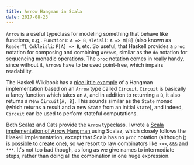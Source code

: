 ```yaml
---
title: Arrow Hangman in Scala
date: 2017-08-23
---
```


`Arrow` is a useful typeclass for modeling something that behave like functions, e.g,. `Function1`: `A => B`, `Kleisli`: `A => M[B]`  (also known as `ReaderT`), `Cokleisli`: `F[A] => B`, etc. So useful, that Haskell provides a `proc` notation for composing and combining `Arrow`s, similar as the `do` notation for sequencing monadic operations. The `proc` notation comes in really handy, since without it, `Arrow`s have to be used point-free, which impairs readability.

The Haskell Wikibook has a [nice little example](https://en.wikibooks.org/wiki/Haskell/Arrow_tutorial) of a Hangman implementation based on an `Arrow` type called `Circuit`. `Circuit` is basically a fancy function which takes an `A`, and in addition to returning a `B`, it also returns a new `Circuit[A, B]`. This sounds similar as the `State` monad (which returns a result and a new `State` from an initial `State`), and indeed, `Circuit` can be used to perform stateful computations.

Both Scalaz and Cats provide the `Arrow` typeclass. I wrote a [Scala implementation of Arrow Hangman](https://gist.github.com/zliu41/55fd7f68e43c56f38e7f63aae04fe5ff) using Scalaz, which closely follows the Haskell implementation, except that Scala has no `proc` notation (although [it is possible to create one](https://github.com/todesking/arrow_builder.scala)), so we resort to raw combinators like `>>>`, `&&&` and `***`. It's not too bad though, as long as we give names to intermediate steps, rather than doing all the combination in one huge expression.
